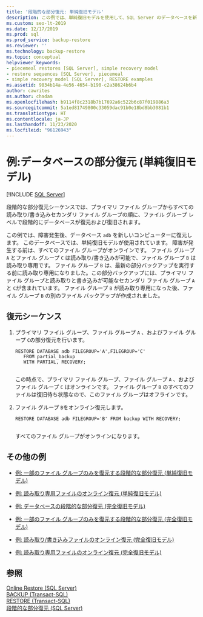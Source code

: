 ```yaml
---
title: '段階的な部分復元: 単純復旧モデル'
description: この例では、単純復旧モデルを使用して、SQL Server のデータベースを新しいコンピューターに段階的に復元する方法を示します。
ms.custom: seo-lt-2019
ms.date: 12/17/2019
ms.prod: sql
ms.prod_service: backup-restore
ms.reviewer: ''
ms.technology: backup-restore
ms.topic: conceptual
helpviewer_keywords:
- piecemeal restores [SQL Server], simple recovery model
- restore sequences [SQL Server], piecemeal
- simple recovery model [SQL Server], RESTORE examples
ms.assetid: 9834b14a-4e56-4654-b190-c2a38624b6b4
author: cawrites
ms.author: chadam
ms.openlocfilehash: b9114f8c2318b7b17692a6c522b6c87f019886a3
ms.sourcegitcommit: 5a1ed81749800c33059dac91b0e18bd8bb3081b1
ms.translationtype: HT
ms.contentlocale: ja-JP
ms.lasthandoff: 11/23/2020
ms.locfileid: "96126943"
---
```

# <a name="example-piecemeal-restore-of-database-simple-recovery-model"></a>例:データベースの部分復元 (単純復旧モデル)
 [!INCLUDE [SQL Server](../../includes/applies-to-version/sqlserver.md)]

  段階的な部分復元シーケンスでは、プライマリ ファイル グループからすべての読み取り/書き込みセカンダリ ファイル グループの順に、ファイル グループ レベルで段階的にデータベースが復元および復旧されます。  
  
 この例では、障害発生後、データベース `adb` を新しいコンピューターに復元します。 このデータベースでは、単純復旧モデルが使用されています。 障害が発生する前は、すべてのファイル グループがオンラインです。 ファイル グループ `A` とファイル グループ `C` は読み取り/書き込みが可能で、ファイル グループ `B` は読み取り専用です。 ファイル グループ `B` は、最新の部分バックアップを実行する前に読み取り専用になりました。この部分バックアップには、プライマリ ファイル グループと読み取りと書き込みが可能なセカンダリ ファイル グループ `A` と `C`が含まれています。 ファイル グループ `B` が読み取り専用になった後、ファイル グループ `B` の別のファイル バックアップが作成されました。  
  
## <a name="restore-sequences"></a>復元シーケンス  
  
1.  プライマリ ファイル グループ、ファイル グループ `A` 、およびファイル グループ `C`の部分復元を行います。  
  
    ```  
    RESTORE DATABASE adb FILEGROUP='A',FILEGROUP='C'   
       FROM partial_backup   
       WITH PARTIAL, RECOVERY;  
  
    ```  
  
     この時点で、プライマリ ファイル グループ、ファイル グループ `A` 、およびファイル グループ `C` はオンラインです。 ファイル グループ `B` のすべてのファイルは復旧待ち状態なので、このファイル グループはオフラインです。  
  
2.  ファイル グループ `B`をオンライン復元します。  
  
    ```  
    RESTORE DATABASE adb FILEGROUP='B' FROM backup WITH RECOVERY;  
  
    ```  
  
     すべてのファイル グループがオンラインになります。  
  
## <a name="additional-examples"></a>その他の例  
  
-   [例: 一部のファイル グループのみを復元する段階的な部分復元 &#40;単純復旧モデル&#41;](../../relational-databases/backup-restore/example-piecemeal-restore-of-only-some-filegroups-simple-recovery-model.md)  
  
-   [例: 読み取り専用ファイルのオンライン復元 &#40;単純復旧モデル&#41;](../../relational-databases/backup-restore/example-online-restore-of-a-read-only-file-simple-recovery-model.md)  
  
-   [例: データベースの段階的な部分復元 &#40;完全復旧モデル&#41;](../../relational-databases/backup-restore/example-piecemeal-restore-of-database-full-recovery-model.md)  
  
-   [例: 一部のファイル グループのみを復元する段階的な部分復元 &#40;完全復旧モデル&#41;](../../relational-databases/backup-restore/example-piecemeal-restore-of-only-some-filegroups-full-recovery-model.md)  
  
-   [例: 読み取り/書き込みファイルのオンライン復元 &#40;完全復旧モデル&#41;](../../relational-databases/backup-restore/example-online-restore-of-a-read-write-file-full-recovery-model.md)  
  
-   [例: 読み取り専用ファイルのオンライン復元 &#40;完全復旧モデル&#41;](../../relational-databases/backup-restore/example-online-restore-of-a-read-only-file-full-recovery-model.md)  
  
## <a name="see-also"></a>参照  
 [Online Restore &#40;SQL Server&#41;](../../relational-databases/backup-restore/online-restore-sql-server.md)   
 [BACKUP &#40;Transact-SQL&#41;](../../t-sql/statements/backup-transact-sql.md)   
 [RESTORE &#40;Transact-SQL&#41;](../../t-sql/statements/restore-statements-transact-sql.md)   
 [段階的な部分復元 &#40;SQL Server&#41;](../../relational-databases/backup-restore/piecemeal-restores-sql-server.md)  
  
  
